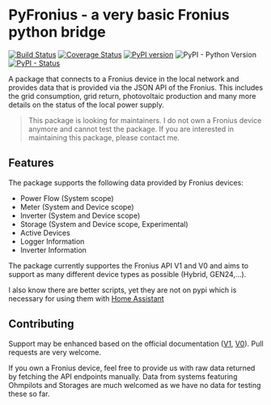 # PyFronius - a very basic Fronius python bridge
[![Build Status](https://app.travis-ci.com/nielstron/pyfronius.svg?branch=master)](https://app.travis-ci.com/nielstron/pyfronius)
[![Coverage Status](https://coveralls.io/repos/github/nielstron/pyfronius/badge.svg?branch=master)](https://coveralls.io/github/nielstron/pyfronius?branch=master)
 [![PyPI version](https://badge.fury.io/py/PyFronius.svg)](https://pypi.org/project/pyfronius/)
 ![PyPI - Python Version](https://img.shields.io/pypi/pyversions/PyFronius.svg)
 [![PyPI - Status](https://img.shields.io/pypi/status/PyFronius.svg)](https://pypi.org/project/pyfronius/)

A package that connects to a Fronius device in the local network and provides data
that is provided via the JSON API of the Fronius.
This includes the grid consumption, grid return, photovoltaic production
and many more details on the status of the local power supply.

> This package is looking for maintainers. I do not own a Fronius device anymore and cannot test the package.
> If you are interested in maintaining this package, please contact me.

## Features 

The package supports the following data provided by Fronius devices:

- Power Flow (System scope)
- Meter (System and Device scope)
- Inverter (System and Device scope)
- Storage (System and Device scope, Experimental) 
- Active Devices
- Logger Information
- Inverter Information

The package currently supportes the Fronius API V1 and V0
and aims to support as many different device types as possible (Hybrid, GEN24,...).

I also know there are better scripts, yet they are not on pypi which is necessary
for using them with [Home Assistant](https://www.home-assistant.io)

## Contributing

Support may be enhanced based on the official documentation ([V1](https://www.fronius.com/~/downloads/Solar%20Energy/Operating%20Instructions/42%2C0410%2C2012.pdf), [V0](https://www.fronius.com/~/downloads/Solar%20Energy/Operating%20Instructions/42,0410,2011.pdf)).
Pull requests are very welcome.

If you own a Fronius device, feel free to provide us with raw data returned
by fetching the API endpoints manually.
Data from systems featuring Ohmpilots and Storages are much welcomed as we
have no data for testing these so far.
